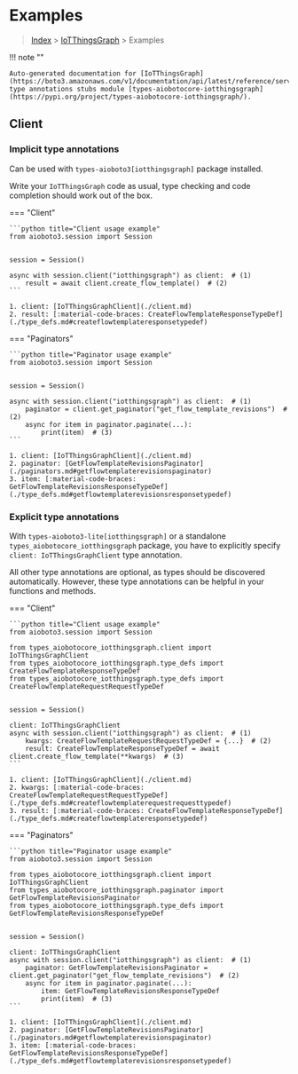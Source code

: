 # Examples

> [Index](../README.md) > [IoTThingsGraph](./README.md) > Examples

!!! note ""

    Auto-generated documentation for [IoTThingsGraph](https://boto3.amazonaws.com/v1/documentation/api/latest/reference/services/iotthingsgraph.html#IoTThingsGraph)
    type annotations stubs module [types-aiobotocore-iotthingsgraph](https://pypi.org/project/types-aiobotocore-iotthingsgraph/).

## Client

### Implicit type annotations

Can be used with `types-aioboto3[iotthingsgraph]` package installed.

Write your `IoTThingsGraph` code as usual,
type checking and code completion should work out of the box.



=== "Client"

    ```python title="Client usage example"
    from aioboto3.session import Session


    session = Session()

    async with session.client("iotthingsgraph") as client:  # (1)
        result = await client.create_flow_template()  # (2)
    ```

    1. client: [IoTThingsGraphClient](./client.md)
    2. result: [:material-code-braces: CreateFlowTemplateResponseTypeDef](./type_defs.md#createflowtemplateresponsetypedef) 



=== "Paginators"

    ```python title="Paginator usage example"
    from aioboto3.session import Session


    session = Session()

    async with session.client("iotthingsgraph") as client:  # (1)
        paginator = client.get_paginator("get_flow_template_revisions")  # (2)
        async for item in paginator.paginate(...):
            print(item)  # (3)
    ```

    1. client: [IoTThingsGraphClient](./client.md)
    2. paginator: [GetFlowTemplateRevisionsPaginator](./paginators.md#getflowtemplaterevisionspaginator)
    3. item: [:material-code-braces: GetFlowTemplateRevisionsResponseTypeDef](./type_defs.md#getflowtemplaterevisionsresponsetypedef) 




### Explicit type annotations

With `types-aioboto3-lite[iotthingsgraph]`
or a standalone `types_aiobotocore_iotthingsgraph` package, you have to explicitly specify
`client: IoTThingsGraphClient` type annotation.

All other type annotations are optional, as types should be discovered automatically.
However, these type annotations can be helpful in your functions and methods.


=== "Client"

    ```python title="Client usage example"
    from aioboto3.session import Session

    from types_aiobotocore_iotthingsgraph.client import IoTThingsGraphClient
    from types_aiobotocore_iotthingsgraph.type_defs import CreateFlowTemplateResponseTypeDef
    from types_aiobotocore_iotthingsgraph.type_defs import CreateFlowTemplateRequestRequestTypeDef


    session = Session()

    client: IoTThingsGraphClient
    async with session.client("iotthingsgraph") as client:  # (1)
        kwargs: CreateFlowTemplateRequestRequestTypeDef = {...}  # (2)
        result: CreateFlowTemplateResponseTypeDef = await client.create_flow_template(**kwargs)  # (3)
    ```

    1. client: [IoTThingsGraphClient](./client.md)
    2. kwargs: [:material-code-braces: CreateFlowTemplateRequestRequestTypeDef](./type_defs.md#createflowtemplaterequestrequesttypedef) 
    3. result: [:material-code-braces: CreateFlowTemplateResponseTypeDef](./type_defs.md#createflowtemplateresponsetypedef) 



=== "Paginators"

    ```python title="Paginator usage example"
    from aioboto3.session import Session

    from types_aiobotocore_iotthingsgraph.client import IoTThingsGraphClient
    from types_aiobotocore_iotthingsgraph.paginator import GetFlowTemplateRevisionsPaginator
    from types_aiobotocore_iotthingsgraph.type_defs import GetFlowTemplateRevisionsResponseTypeDef


    session = Session()

    client: IoTThingsGraphClient
    async with session.client("iotthingsgraph") as client:  # (1)
        paginator: GetFlowTemplateRevisionsPaginator = client.get_paginator("get_flow_template_revisions")  # (2)
        async for item in paginator.paginate(...):
            item: GetFlowTemplateRevisionsResponseTypeDef
            print(item)  # (3)
    ```

    1. client: [IoTThingsGraphClient](./client.md)
    2. paginator: [GetFlowTemplateRevisionsPaginator](./paginators.md#getflowtemplaterevisionspaginator)
    3. item: [:material-code-braces: GetFlowTemplateRevisionsResponseTypeDef](./type_defs.md#getflowtemplaterevisionsresponsetypedef) 





